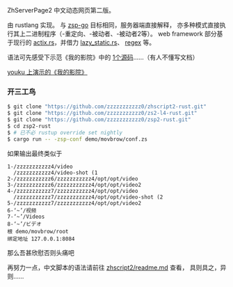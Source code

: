 ZhServerPage2 中文动态网页第二版。

由 rustlang 实现。
与 [zsp-go](https://github.com/zzzzzzzzzzz0/zsp-go/blob/master/readme.md) 目标相同，服务器端直接解释，
亦多种模式直接执行其上二进制程序（-重定向、-被动者、-被动者2等）。
web framework 部分基于现行的 [actix.rs](https://actix.rs)，并借力 
[lazy_static.rs](https://github.com/rust-lang-nursery/lazy-static.rs)、
[regex](https://github.com/rust-lang/regex) 等。

语法可先感受下示范《我的影院》中的 [1个源码](demo/movbrow/root/play2.zsp)……（有人不懂写文档）

[youku 上演示的《我的影院》](https://v.youku.com/v_show/id_XNDY1MDIwMTczMg==.html) 

### 开三工鸟

```bash
$ git clone "https://github.com/zzzzzzzzzzz0/zhscript2-rust.git"
$ git clone "https://github.com/zzzzzzzzzzz0/zs2-l4-rust.git"
$ git clone "https://github.com/zzzzzzzzzzz0/zsp2-rust.git"
$ cd zsp2-rust
$ # 已不必 rustup override set nightly
$ cargo run -- -zsp-conf demo/movbrow/conf.zs
```

如果输出最终类似于

```
1-/zzzzzzzzzzz4/video
  /zzzzzzzzzzz4/video-shot (1
2-/zzzzzzzzzzz6/zzzzzzzzzzz4/opt/opt/video
3-/zzzzzzzzzzz6/zzzzzzzzzzz4/opt/opt/video2
4-/zzzzzzzzzzz7/zzzzzzzzzzz4/opt/opt/video
  /zzzzzzzzzzz7/zzzzzzzzzzz4/opt/opt/video-shot (2
5-/zzzzzzzzzzz7/zzzzzzzzzzz4/opt/opt/video2
6-‘~’/视频
7-‘~’/Videos
8-‘~’/ビデオ
根 demo/movbrow/root
绑定地址 127.0.0.1:8084
```

那么吾甚欣慰否则头痛吧

再努力一点，中文脚本的语法请前往 [zhscript2/readme.md](https://github.com/zzzzzzzzzzz0/zhscript2/blob/master/readme.md) 查看，
具则具之，异则……
